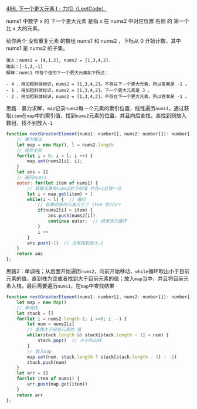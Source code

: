 [496. 下一个更大元素 I - 力扣（LeetCode）](https://leetcode.cn/problems/next-greater-element-i/)

nums1 中数字 x 的 下一个更大元素 是指 x 在 nums2 中对应位置 右侧 的 第一个 比 x 大的元素。

给你两个 没有重复元素 的数组 nums1 和 nums2 ，下标从 0 开始计数，其中nums1 是 nums2 的子集。

```
输入：nums1 = [4,1,2], nums2 = [1,3,4,2].
输出：[-1,3,-1]
解释：nums1 中每个值的下一个更大元素如下所述：

- 4 ，用加粗斜体标识，nums2 = [1,3,4,2]。不存在下一个更大元素，所以答案是 -1 。
- 1 ，用加粗斜体标识，nums2 = [1,3,4,2]。下一个更大元素是 3 。
- 2 ，用加粗斜体标识，nums2 = [1,3,4,2]。不存在下一个更大元素，所以答案是 -1 。
```

思路：暴力求解，`map`记录`nums2`每一个元素的索引位置，线性遍历`nums1`，通过获取`item`在`map`中的索引值，找到`nums2`元素的位置，并且向后查找，查找到则放入数组，找不到放入`-1`

```js
function nextGreaterElement(nums1: number[], nums2: number[]): number[] {
    // 暴力解法
    let map = new Map(), l = nums2.length
    // 保存坐标
    for(let i = 0; i < l; i ++) {
        map.set(nums2[i], i);
    }
    let ans = []
    // 遍历nums1
    outer: for(let item of nums1) {
      	// 获取元素在nums2的下标值 并且+1后移一位
        let i = map.get(item) + 1
        while(i < l) {  // 遍历
          	// 如果后移的元素大于了 item 放入arr
            if(nums2[i] > item) {
                ans.push(nums2[i])
                continue outer;  // 结束当次循环
            }
            i ++
        }
        ans.push(-1)  // 没有找到放入-1
    }
    return ans
};
```

思路2：单调栈；从后面开始遍历`nums2`，向前开始移动，`while`循环取出小于目前元素的值，直到栈为空或者找到大于目前元素的值；放入`map`当中，并且将目前元素入栈，最后需要遍历`nums1`，在`map`中查找结果

```js
function nextGreaterElement(nums1: number[], nums2: number[]): number[] {
    let map = new Map()
    // 单调栈
    let stack = []
    for(let i = nums2.length-1; i >=0; i --) {
        let num = nums2[i]
        // 查找大于目前元素的 值
        while(stack.length && stack[stack.length - 1] < num) {
            stack.pop()  // 小于的出栈
        }
      	// 放入map
        map.set(num, stack.length ? stack[stack.length - 1] : -1)
        stack.push(num)
    }
    let arr = []
    for(let item of nums1) {
        arr.push(map.get(item))
    }
    return arr
};
```

